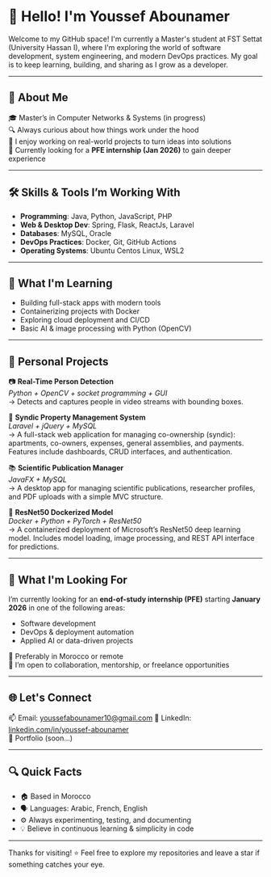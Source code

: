# 👋 Hello! I'm Youssef Abounamer

Welcome to my GitHub space! I'm currently a Master's student at FST Settat (University Hassan I), where I'm exploring the world of software development, system engineering, and modern DevOps practices. My goal is to keep learning, building, and sharing as I grow as a developer.

---

## 🧠 About Me

🎓 Master’s in Computer Networks & Systems (in progress)  
🔍 Always curious about how things work under the hood  
🧰 I enjoy working on real-world projects to turn ideas into solutions  
🚀 Currently looking for a **PFE internship (Jan 2026)** to gain deeper experience

---

## 🛠️ Skills & Tools I’m Working With

- **Programming**: Java, Python, JavaScript, PHP  
- **Web & Desktop Dev**: Spring, Flask, ReactJs, Laravel 
- **Databases**: MySQL, Oracle  
- **DevOps Practices**: Docker, Git, GitHub Actions  
- **Operating Systems**: Ubuntu Centos Linux, WSL2

---

## 🌱 What I'm Learning

- Building full-stack apps with modern tools  
- Containerizing projects with Docker  
- Exploring cloud deployment and CI/CD  
- Basic AI & image processing with Python (OpenCV) 

---

## 🧪 Personal Projects

📷 **Real-Time Person Detection**  
*Python + OpenCV + socket programming + GUI*  
→ Detects and captures people in video streams with bounding boxes.

🏢 **Syndic Property Management System**  
*Laravel + jQuery + MySQL*  
→ A full-stack web application for managing co-ownership (syndic): apartments, co-owners, expenses, general assemblies, and payments. Features include dashboards, CRUD interfaces, and authentication.

📚 **Scientific Publication Manager**  
*JavaFX + MySQL*  
→ A desktop app for managing scientific publications, researcher profiles, and PDF uploads with a simple MVC structure.

🧩 **ResNet50 Dockerized Model**  
*Docker + Python + PyTorch + ResNet50*  
→ A containerized deployment of Microsoft’s ResNet50 deep learning model. Includes model loading, image processing, and REST API interface for predictions.


---

## 📌 What I'm Looking For

I’m currently looking for an **end-of-study internship (PFE)** starting **January 2026** in one of the following areas:
- Software development
- DevOps & deployment automation
- Applied AI or data-driven projects

📍 Preferably in Morocco or remote  
🤝 I’m open to collaboration, mentorship, or freelance opportunities

---

## 🌐 Let's Connect

📫 Email: youssefabounamer10@gmail.com
💼 LinkedIn: [linkedin.com/in/youssef-abounamer](https://www.linkedin.com/in/youssef-abounamer/)  
🔗 Portfolio (soon...)

---

## 🔍 Quick Facts

- 🏠 Based in Morocco  
- 🗣️ Languages: Arabic, French, English  
- ⚙️ Always experimenting, testing, and documenting  
- 💡 Believe in continuous learning & simplicity in code

---

Thanks for visiting! ⭐ Feel free to explore my repositories and leave a star if something catches your eye.
